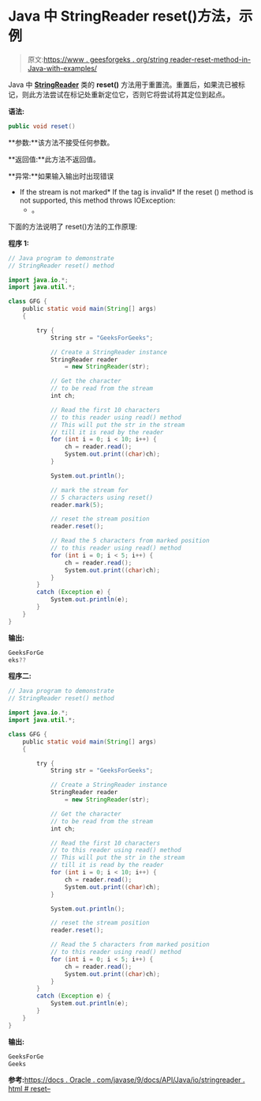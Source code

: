 # Java 中 StringReader reset()方法，示例

> 原文:[https://www . geesforgeks . org/string reader-reset-method-in-Java-with-examples/](https://www.geeksforgeeks.org/stringreader-reset-method-in-java-with-examples/)

Java 中 **[StringReader](https://www.geeksforgeeks.org/java-io-stringreader-class-java/)** 类的 **reset()** 方法用于重置流。重置后，如果流已被标记，则此方法尝试在标记处重新定位它，否则它将尝试将其定位到起点。

**语法:**

```java
public void reset()
```

**参数:**该方法不接受任何参数。

**返回值:**此方法不返回值。

**异常:**如果输入输出时出现错误

*   If the stream is not marked*   If the tag is invalid*   If the reset () method is not supported, this method throws IOException:
    *   。

下面的方法说明了 reset()方法的工作原理:

**程序 1:**

```java
// Java program to demonstrate
// StringReader reset() method

import java.io.*;
import java.util.*;

class GFG {
    public static void main(String[] args)
    {

        try {
            String str = "GeeksForGeeks";

            // Create a StringReader instance
            StringReader reader
                = new StringReader(str);

            // Get the character
            // to be read from the stream
            int ch;

            // Read the first 10 characters
            // to this reader using read() method
            // This will put the str in the stream
            // till it is read by the reader
            for (int i = 0; i < 10; i++) {
                ch = reader.read();
                System.out.print((char)ch);
            }

            System.out.println();

            // mark the stream for
            // 5 characters using reset()
            reader.mark(5);

            // reset the stream position
            reader.reset();

            // Read the 5 characters from marked position
            // to this reader using read() method
            for (int i = 0; i < 5; i++) {
                ch = reader.read();
                System.out.print((char)ch);
            }
        }
        catch (Exception e) {
            System.out.println(e);
        }
    }
}
```

**输出:**

```java
GeeksForGe
eks??

```

**程序二:**

```java
// Java program to demonstrate
// StringReader reset() method

import java.io.*;
import java.util.*;

class GFG {
    public static void main(String[] args)
    {

        try {
            String str = "GeeksForGeeks";

            // Create a StringReader instance
            StringReader reader
                = new StringReader(str);

            // Get the character
            // to be read from the stream
            int ch;

            // Read the first 10 characters
            // to this reader using read() method
            // This will put the str in the stream
            // till it is read by the reader
            for (int i = 0; i < 10; i++) {
                ch = reader.read();
                System.out.print((char)ch);
            }

            System.out.println();

            // reset the stream position
            reader.reset();

            // Read the 5 characters from marked position
            // to this reader using read() method
            for (int i = 0; i < 5; i++) {
                ch = reader.read();
                System.out.print((char)ch);
            }
        }
        catch (Exception e) {
            System.out.println(e);
        }
    }
}
```

**输出:**

```java
GeeksForGe
Geeks

```

**参考:**[https://docs . Oracle . com/javase/9/docs/API/Java/io/stringreader . html # reset–](https://docs.oracle.com/javase/9/docs/api/java/io/StringReader.html#reset--)